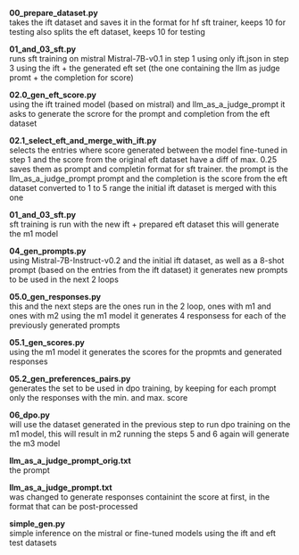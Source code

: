 **00_prepare_dataset.py**\
takes the ift dataset and saves it in the format for hf sft trainer, keeps 10 for testing
also splits the eft dataset, keeps 10 for testing

**01_and_03_sft.py**\
runs sft training on mistral Mistral-7B-v0.1
in step 1 using only ift.json
in step 3 using the ift + the generated eft set (the one containing the llm as judge promt + the completion for score)

**02.0_gen_eft_score.py**\
using the ift trained model (based on mistral) and llm_as_a_judge_prompt it asks to generate the scrore for the prompt and completion from the eft dataset

**02.1_select_eft_and_merge_with_ift.py**\
selects the entries where score generated between the model fine-tuned in step 1 and the score from the original eft dataset have a diff of max. 0.25
saves them as prompt and completin format for sft trainer. the prompt is the llm_as_a_judge_prompt prompt and the completion is the score from the eft dataset converted to 1 to 5 range
the initial ift dataset is merged with this one

**01_and_03_sft.py**\
sft training is run with the new ift + prepared eft dataset
this will generate the m1 model

**04_gen_prompts.py**\
using Mistral-7B-Instruct-v0.2 and the initial ift dataset, as well as a 8-shot prompt (based on the entries from the ift dataset) it generates new prompts to be used in the next 2 loops

**05.0_gen_responses.py**\
this and the next steps are the ones run in the 2 loop, ones with m1 and ones with m2
using the m1 model it generates 4 responsess for each of the previously generated prompts

**05.1_gen_scores.py**\
using the m1 model it generates the scores for the propmts and generated responses

**05.2_gen_preferences_pairs.py**\
generates the set to be used in dpo training, by keeping for each prompt only the responses with the min. and max. score

**06_dpo.py**\
will use the dataset generated in the previous step to run dpo training on the m1 model, this will result in m2
running the steps 5 and 6 again will generate the m3 model

**llm_as_a_judge_prompt_orig.txt**\
the prompt 

**llm_as_a_judge_prompt.txt**\
was changed to generate responses containint the score at first, in the format that can be post-processed

**simple_gen.py**\
simple inference on the mistral or fine-tuned models using the ift and eft test datasets
